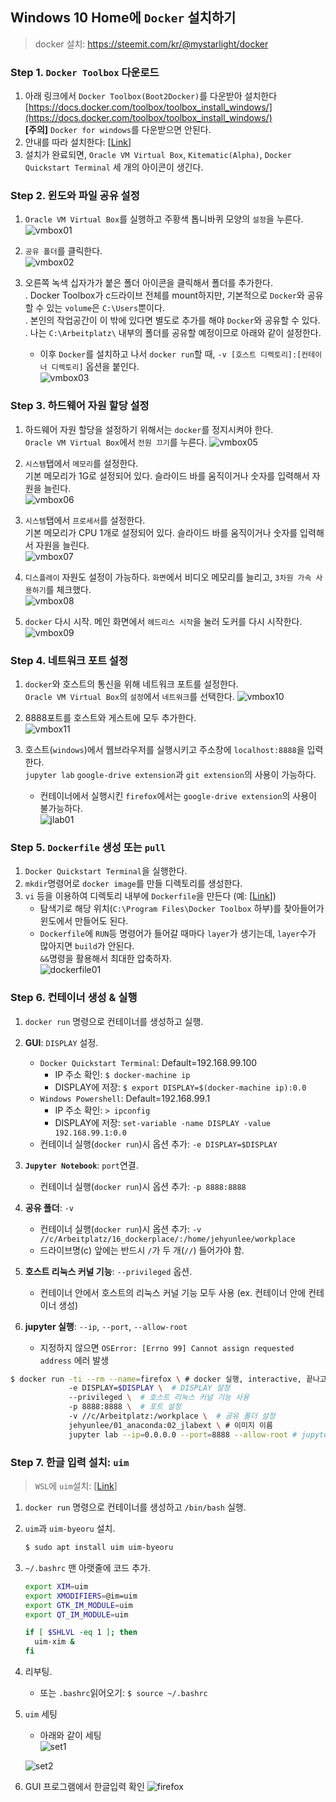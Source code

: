 ## Windows 10 Home에 `Docker` 설치하기
> docker 설치: https://steemit.com/kr/@mystarlight/docker

### Step 1. `Docker Toolbox` 다운로드
1) 아래 링크에서 `Docker Toolbox(Boot2Docker)`를 다운받아 설치한다   
[https://docs.docker.com/toolbox/toolbox_install_windows/](https://docs.docker.com/toolbox/toolbox_install_windows/)  
   **[주의]** `Docker for windows`를 다운받으면 안된다.  
2) 안내를 따라 설치한다: [[Link](https://steemit.com/kr/@mystarlight/docker)]  
3) 설치가 완료되면, `Oracle VM Virtual Box`, `Kitematic(Alpha)`, `Docker Quickstart Terminal` 세 개의 아이콘이 생긴다.  

### Step 2. 윈도와 파일 공유 설정
1) `Oracle VM Virtual Box`를 실행하고 주황색 톱니바퀴 모양의 `설정`을 누른다.  
![vmbox01](https://github.com/jehyunlee/docker/blob/master/Win10Home/images/vmbox01.PNG)  

2) `공유 폴더`를 클릭한다.  
![vmbox02](https://github.com/jehyunlee/docker/blob/master/Win10Home/images/vmbox02.PNG)  

3) 오른쪽 녹색 십자가가 붙은 폴더 아이콘을 클릭해서 폴더를 추가한다.  
. Docker Toolbox가 c드라이브 전체를 mount하지만, 기본적으로 `Docker`와 공유할 수 있는 `volume`은 `C:\Users`뿐이다.  
. 본인의 작업공간이 이 밖에 있다면 별도로 추가를 해야 `Docker`와 공유할 수 있다.  
. 나는 `C:\Arbeitplatz\` 내부의 폴더를 공유할 예정이므로 아래와 같이 설정한다.  
    * 이후 `Docker`를 설치하고 나서 `docker run`할 때, `-v [호스트 디렉토리]:[컨테이너 디렉토리]` 옵션을 붙인다.  
![vmbox03](https://github.com/jehyunlee/docker/blob/master/Win10Home/images/vmbox03.PNG)  

### Step 3. 하드웨어 자원 할당 설정
1) 하드웨어 자원 할당을 설정하기 위해서는 `docker`를 정지시켜야 한다.  
  `Oracle VM Virtual Box`에서 `전원 끄기`를 누른다.
![vmbox05](https://github.com/jehyunlee/docker/blob/master/Win10Home/images/vmbox05.PNG)  

2) `시스템`탭에서 `메모리`를 설정한다.  
  기본 메모리가 1G로 설정되어 있다. 슬라이드 바를 움직이거나 숫자를 입력해서 자원을 늘린다.  
![vmbox06](https://github.com/jehyunlee/docker/blob/master/Win10Home/images/vmbox06.PNG)  

3) `시스템`탭에서 `프로세서`를 설정한다.  
  기본 메모리가 CPU 1개로 설정되어 있다. 슬라이드 바를 움직이거나 숫자를 입력해서 자원을 늘린다.  
![vmbox07](https://github.com/jehyunlee/docker/blob/master/Win10Home/images/vmbox07.PNG)  

4) `디스플레이` 자원도 설정이 가능하다.
  `화면`에서 비디오 메모리를 늘리고, `3차원 가속 사용하기`를 체크했다.  
![vmbox08](https://github.com/jehyunlee/docker/blob/master/Win10Home/images/vmbox08.PNG)  

5) `docker` 다시 시작.
  메인 화면에서 `헤드리스 시작`을 눌러 도커를 다시 시작한다.  
![vmbox09](https://github.com/jehyunlee/docker/blob/master/Win10Home/images/vmbox09.PNG)  

### Step 4. 네트워크 포트 설정
1) `docker`와 호스트의 통신을 위해 네트워크 포트를 설정한다.  
  `Oracle VM Virtual Box`의 `설정`에서 `네트워크`를 선택한다.
![vmbox10](https://github.com/jehyunlee/docker/blob/master/Win10Home/images/vmbox10.PNG)  

2) 8888포트를 호스트와 게스트에 모두 추가한다.  
![vmbox11](https://github.com/jehyunlee/docker/blob/master/Win10Home/images/vmbox11.PNG)  

3) 호스트(`windows`)에서 웹브라우저를 실행시키고 주소창에 `localhost:8888`을 입력한다.  
   `jupyter lab` `google-drive extension`과 `git extension`의 사용이 가능하다.    
   * 컨테이너에서 실행시킨 `firefox`에서는 `google-drive extension`의 사용이 불가능하다.  
![jlab01](https://github.com/jehyunlee/docker/blob/master/Win10Home/images/jlab01.PNG)  

### Step 5. `Dockerfile` 생성 또는 `pull`  
1) `Docker Quickstart Terminal`을 실행한다.  
2) `mkdir`명령어로 `docker image`를 만들 디렉토리를 생성한다.  
3) `vi` 등을 이용하여 디렉토리 내부에 `Dockerfile`을 만든다 (예: [[Link](https://github.com/jehyunlee/docker/blob/master/03/Dockerfile)])
   * 탐색기로 해당 위치(`C:\Program Files\Docker Toolbox` 하부)를 찾아들어가 윈도에서 만들어도 된다.  
   * `Dockerfile`에 `RUN`등 명령어가 들어갈 때마다 `layer`가 생기는데, `layer`수가 많아지면 `build`가 안된다.  
     `&&`명령을 활용해서 최대한 압축하자.  
![dockerfile01](https://github.com/jehyunlee/docker/blob/master/Win10Home/images/dockerfile01.PNG)    

### Step 6. 컨테이너 생성 & 실행
1) `docker run` 명령으로 컨테이너를 생성하고 실행.  
  
2) **GUI**: `DISPLAY` 설정.
    * `Docker Quickstart Terminal`: Default=192.168.99.100  
        * IP 주소 확인: `$ docker-machine ip`  
        * DISPLAY에 저장: `$ export DISPLAY=$(docker-machine ip):0.0`  
    * `Windows Powershell`: Default=192.168.99.1
        * IP 주소 확인: `> ipconfig`  
        * DISPLAY에 저장: `set-variable -name DISPLAY -value 192.168.99.1:0.0`  
    * 컨테이너 실행(`docker run`)시 옵션 추가: `-e DISPLAY=$DISPLAY`  
3) **`Jupyter Notebook`**: `port`연결.  
    * 컨테이너 실행(`docker run`)시 옵션 추가: `-p 8888:8888`    
4) **공유 폴더**: `-v`   
    * 컨테이너 실행(`docker run`)시 옵션 추가: `-v //c/Arbeitplatz/16_dockerplace/:/home/jehyunlee/workplace`   
    * 드라이브명(c) 앞에는 반드시 `/`가 두 개(`//`) 들어가야 함.  
5) **호스트 리눅스 커널 기능**: `--privileged` 옵션.  
    * 컨테이너 안에서 호스트의 리눅스 커널 기능 모두 사용 (ex. 컨테이너 안에 컨테이너 생성)  
6) **jupyter 실행**: `--ip`, `--port`, `--allow-root`  
    * 지정하지 않으면 `OSError: [Errno 99] Cannot assign requested address` 에러 발생  
    
```bash
$ docker run -ti --rm --name=firefox \ # docker 실행, interactive, 끝나고 지우기, 이름은 firefox  
             -e DISPLAY=$DISPLAY \  # DISPLAY 설정  
             --privileged \  # 호스트 리눅스 커널 기능 사용  
             -p 8888:8888 \  # 포트 설정  
             -v //c/Arbeitplatz:/workplace \  # 공유 폴더 설정  
             jehyunlee/01_anaconda:02_jlabext \ # 이미지 이름  
             jupyter lab --ip=0.0.0.0 --port=8888 --allow-root # jupyter lab 실행  
``` 
    
### Step 7. 한글 입력 설치: `uim`
> `WSL`에 `uim`설치: [[Link](https://sigmafelix.wordpress.com/2018/01/25/wsl-ubuntu%EC%97%90%EC%84%9C-%ED%95%9C%EA%B8%80-%EC%9E%85%EB%A0%A5-%EC%82%AC%EC%9A%A9%ED%95%98%EA%B8%B0/)]
1) `docker run` 명령으로 컨테이너를 생성하고 `/bin/bash` 실행.  

2) `uim`과 `uim-byeoru` 설치.    
    ```bash
    $ sudo apt install uim uim-byeoru  
    ```
    
3) `~/.bashrc` 맨 아랫줄에 코드 추가.    
    ```bash
    export XIM=uim  
    export XMODIFIERS=@im=uim  
    export GTK_IM_MODULE=uim  
    export QT_IM_MODULE=uim  
    
    if [ $SHLVL -eq 1 ]; then  
      uim-xim &
    fi
    ```
4) 리부팅.
    * 또는 `.bashrc`읽어오기: `$ source ~/.bashrc`

5) `uim` 세팅
    * 아래와 같이 세팅  
    ![set1](https://github.com/jehyunlee/docker/blob/master/Win10Home/images/uim_setting_1.png)  
    
    ![set2](https://github.com/jehyunlee/docker/blob/master/Win10Home/images/uim_setting_2.png)  
    
6) GUI 프로그램에서 한글입력 확인
    ![firefox](https://github.com/jehyunlee/docker/blob/master/Win10Home/images/firefox.PNG) 
    
